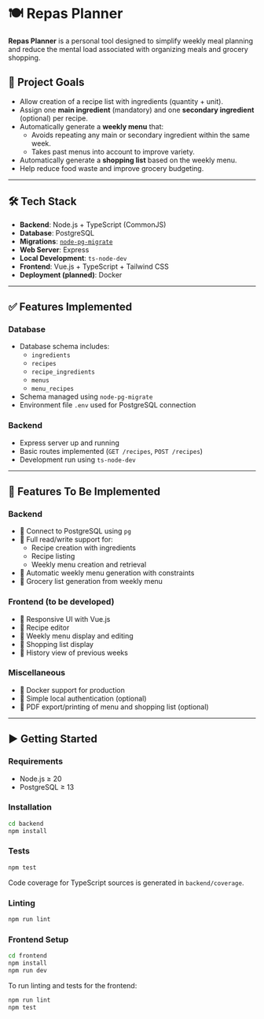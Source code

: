 # 🍽️ Repas Planner

**Repas Planner** is a personal tool designed to simplify weekly meal planning and reduce the mental load associated with organizing meals and grocery shopping.

## 🎯 Project Goals

- Allow creation of a recipe list with ingredients (quantity + unit).
- Assign one **main ingredient** (mandatory) and one **secondary ingredient** (optional) per recipe.
- Automatically generate a **weekly menu** that:
  - Avoids repeating any main or secondary ingredient within the same week.
  - Takes past menus into account to improve variety.
- Automatically generate a **shopping list** based on the weekly menu.
- Help reduce food waste and improve grocery budgeting.

---

## 🛠️ Tech Stack

- **Backend**: Node.js + TypeScript (CommonJS)
- **Database**: PostgreSQL
- **Migrations**: [`node-pg-migrate`](https://github.com/salsita/node-pg-migrate)
- **Web Server**: Express
- **Local Development**: `ts-node-dev`
- **Frontend**: Vue.js + TypeScript + Tailwind CSS
- **Deployment (planned)**: Docker

---

## ✅ Features Implemented

### Database
- Database schema includes:
  - `ingredients`
  - `recipes`
  - `recipe_ingredients`
  - `menus`
  - `menu_recipes`
- Schema managed using `node-pg-migrate`
- Environment file `.env` used for PostgreSQL connection

### Backend
- Express server up and running
- Basic routes implemented (`GET /recipes`, `POST /recipes`)
- Development run using `ts-node-dev`

---

## 🧩 Features To Be Implemented

### Backend
- 🔲 Connect to PostgreSQL using `pg`
- 🔲 Full read/write support for:
  - Recipe creation with ingredients
  - Recipe listing
  - Weekly menu creation and retrieval
- 🔲 Automatic weekly menu generation with constraints
- 🔲 Grocery list generation from weekly menu

### Frontend (to be developed)
- 🔲 Responsive UI with Vue.js
- 🔲 Recipe editor
- 🔲 Weekly menu display and editing
- 🔲 Shopping list display
- 🔲 History view of previous weeks

### Miscellaneous
- 🔲 Docker support for production
- 🔲 Simple local authentication (optional)
- 🔲 PDF export/printing of menu and shopping list (optional)

---

## ▶️ Getting Started

### Requirements

- Node.js ≥ 20
- PostgreSQL ≥ 13

### Installation

```bash
cd backend
npm install
```

### Tests
```bash
npm test
```

Code coverage for TypeScript sources is generated in `backend/coverage`.

### Linting

```bash
npm run lint
```

### Frontend Setup

```bash
cd frontend
npm install
npm run dev
```

To run linting and tests for the frontend:

```bash
npm run lint
npm test
```

